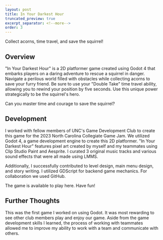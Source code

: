 ```yaml
---
layout: post
title: In Your Darkest Hour
truncated_preview: true
excerpt_separator: <!--more-->
order: 3
---
```


Collect acorns, time travel, and save the squirrel! 

## Overview
"In Your Darkest Hour" is a 2D platformer game created using Godot 4 that embarks players on a daring adventure to rescue a squirrel in danger. Navigate a perilous world filled with obstacles while collecting acorns to save your furry friend. Be sure to use your "Double Take" time travel ability, allowing you to rewind your position by five seconds. Use this unique power strategically to be the squirrel's hero. 

Can you master time and courage to save the squirrel?

<!--more-->

## Development 
I worked with fellow members of UNC's Game Development Club to create this game for the 2023 North Carolina Collegiate Game Jam. We utilized Godot 4, a game development engine to create this 2D platformer. "In Your Darkest Hour" features pixel art created by myself and my teammates using Clip Studio Paint and Aesprite. I curated 3 original music tracks and various sound effects that were all made using LMMS. 

Additionally, I successfully contributed to level design, main menu design, and story writing. I utilized GDScript for backend game mechanics. For collaboration we used GitHub. 

The game is available to play here. Have fun! 

## Further Thoughts
This was the first game I worked on using Godot. It was most rewarding to see other club members play and enjoy our game. Aside from the game development skills I learned, the process of working with teammates allowed me to improve my ability to work with a team and communicate with others. 